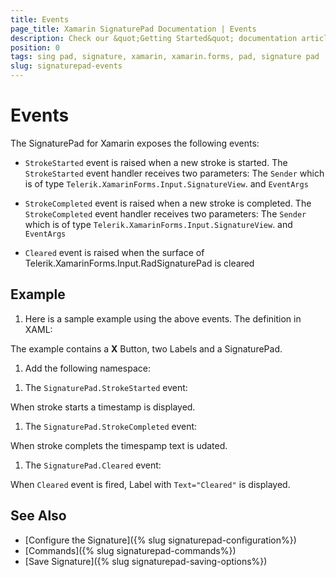 ```yaml
---
title: Events
page_title: Xamarin SignaturePad Documentation | Events
description: Check our &quot;Getting Started&quot; documentation article for Telerik SignaturePad for Xamarin control.
position: 0
tags: sing pad, signature, xamarin, xamarin.forms, pad, signature pad
slug: signaturepad-events
---
```


# Events

The SignaturePad for Xamarin exposes the following events: 

* `StrokeStarted` event is raised when a new stroke is started. The `StrokeStarted` event handler receives two parameters: 
	The `Sender` which is of type `Telerik.XamarinForms.Input.SignatureView`. 
	and `EventArgs` 

* `StrokeCompleted` event is raised when a new stroke is completed. The `StrokeCompleted` event handler receives two parameters:
	The `Sender` which is of type `Telerik.XamarinForms.Input.SignatureView`. 
	and `EventArgs` 

* `Cleared` event is raised when the surface of Telerik.XamarinForms.Input.RadSignaturePad is cleared

## Example

1. Here is a sample example using the above events. The definition in XAML: 

<snippet id='signaturepad-events'/>

The example contains a **X** Button, two Labels and a SignaturePad.

1. Add the following namespace:

<snippet id='xmlns-telerikinput'/>



1. The `SignaturePad.StrokeStarted` event:

<snippet id='signaturepad-strokestarted-event'/>

When stroke starts a timestamp  is displayed.

1. The `SignaturePad.StrokeCompleted` event:

<snippet id='signaturepad-strokecompleted-event'/>

When stroke complets the timespamp text is udated.
 
1. The `SignaturePad.Cleared` event: 

<snippet id='signaturepad-cleared-event'/>

When `Cleared` event is fired, Label with `Text="Cleared"` is displayed.

## See Also

- [Configure the Signature]({% slug signaturepad-configuration%})
- [Commands]({% slug signaturepad-commands%})
- [Save Signature]({% slug signaturepad-saving-options%})